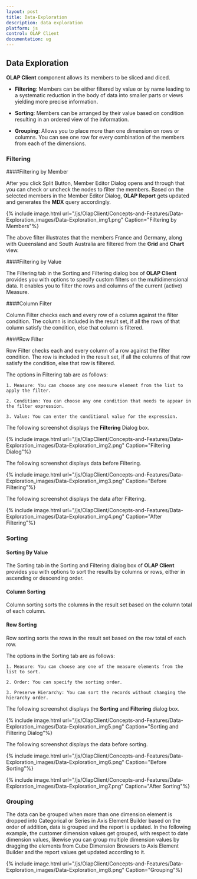```yaml
---
layout: post
title: Data-Exploration
description: data exploration
platform: js
control: OLAP Client
documentation: ug
---
```


## Data Exploration

**OLAP Client** component allows its members to be sliced and diced. 

* **Filtering**: Members can be either filtered by value or by name leading to a systematic reduction in the body of data into smaller parts or views yielding more precise information.

* **Sorting**: Members can be arranged by their value based on condition resulting in an ordered view of the information. 

* **Grouping**: Allows you to place more than one dimension on rows or columns. You can see one row for every combination of the members from each of the dimensions. 

### Filtering 

####Filtering by Member

After you click Split Button, Member Editor Dialog opens and through that you can check or uncheck the nodes to filter the members. Based on the selected members in the Member Editor Dialog, **OLAP Report** gets updated and generates the **MDX** query accordingly.

{% include image.html url="/js/OlapClient/Concepts-and-Features/Data-Exploration_images/Data-Exploration_img1.png" Caption="Filtering by Members"%}

The above filter illustrates that the members France and Germany, along with Queensland and South Australia are filtered from the **Grid** and **Chart** view.

####Filtering by Value

The Filtering tab in the Sorting and Filtering dialog box of **OLAP Client** provides you with options to specify custom filters on the multidimensional data. It enables you to filter the rows and columns of the current (active) Measure.

####Column Filter

Column Filter checks each and every row of a column against the filter condition. The column is included in the result set, if all the rows of that column satisfy the condition, else that column is filtered.

####Row Filter

Row Filter checks each and every column of a row against the filter condition. The row is included in the result set, if all the columns of that row satisfy the condition, else that row is filtered.

The options in Filtering tab are as follows:

	1. Measure: You can choose any one measure element from the list to apply the filter.

	2. Condition: You can choose any one condition that needs to appear in the filter expression.

	3. Value: You can enter the conditional value for the expression.

The following screenshot displays the **Filtering** Dialog box.

{% include image.html url="/js/OlapClient/Concepts-and-Features/Data-Exploration_images/Data-Exploration_img2.png" Caption="Filtering Dialog"%}

The following screenshot displays data before Filtering.

{% include image.html url="/js/OlapClient/Concepts-and-Features/Data-Exploration_images/Data-Exploration_img3.png" Caption="Before Filtering"%}

The following screenshot displays the data after Filtering.

{% include image.html url="/js/OlapClient/Concepts-and-Features/Data-Exploration_images/Data-Exploration_img4.png" Caption="After Filtering"%}

### Sorting

#### Sorting By Value

The Sorting tab in the Sorting and Filtering dialog box of **OLAP Client** provides you with options to sort the results by columns or rows, either in ascending or descending order.

#### Column Sorting

Column sorting sorts the columns in the result set based on the column total of each column.

#### Row Sorting

Row sorting sorts the rows in the result set based on the row total of each row.

The options in the Sorting tab are as follows:

	1. Measure: You can choose any one of the measure elements from the list to sort.

	2. Order: You can specify the sorting order.

	3. Preserve Hierarchy: You can sort the records without changing the hierarchy order.

The following screenshot displays the **Sorting** and **Filtering** dialog box.

{% include image.html url="/js/OlapClient/Concepts-and-Features/Data-Exploration_images/Data-Exploration_img5.png" Caption="Sorting and Filtering Dialog"%}

The following screenshot displays the data before sorting.

{% include image.html url="/js/OlapClient/Concepts-and-Features/Data-Exploration_images/Data-Exploration_img6.png" Caption="Before Sorting"%}

{% include image.html url="/js/OlapClient/Concepts-and-Features/Data-Exploration_images/Data-Exploration_img7.png" Caption="After Sorting"%}

### Grouping

The data can be grouped when more than one dimension element is dropped into Categorical or Series in Axis Element Builder based on the order of addition, data is grouped and the report is updated. In the following example, the customer dimension values get grouped, with respect to date dimension values, likewise you can group multiple dimension values by dragging the elements from Cube Dimension Browsers to Axis Element Builder and the report values get updated according to it.

{% include image.html url="/js/OlapClient/Concepts-and-Features/Data-Exploration_images/Data-Exploration_img8.png" Caption="Grouping"%}

